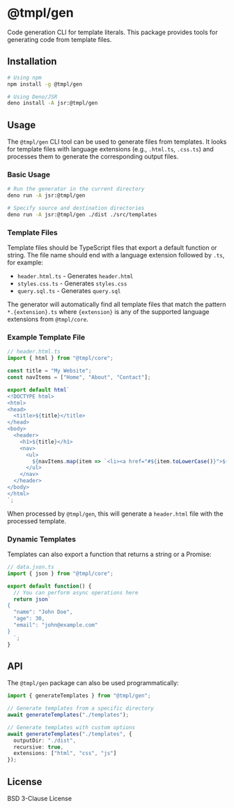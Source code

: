 # @tmpl/gen

Code generation CLI for template literals. This package provides tools for generating code from template files.

## Installation

```bash
# Using npm
npm install -g @tmpl/gen

# Using Deno/JSR
deno install -A jsr:@tmpl/gen
```

## Usage

The `@tmpl/gen` CLI tool can be used to generate files from templates. It looks for template files with language extensions (e.g., `.html.ts`, `.css.ts`) and processes them to generate the corresponding output files.

### Basic Usage

```bash
# Run the generator in the current directory
deno run -A jsr:@tmpl/gen

# Specify source and destination directories
deno run -A jsr:@tmpl/gen ./dist ./src/templates
```

### Template Files

Template files should be TypeScript files that export a default function or string. The file name should end with a language extension followed by `.ts`, for example:

- `header.html.ts` - Generates `header.html`
- `styles.css.ts` - Generates `styles.css`
- `query.sql.ts` - Generates `query.sql`

The generator will automatically find all template files that match the pattern `*.{extension}.ts` where `{extension}` is any of the supported language extensions from `@tmpl/core`.

### Example Template File

```typescript
// header.html.ts
import { html } from "@tmpl/core";

const title = "My Website";
const navItems = ["Home", "About", "Contact"];

export default html`
<!DOCTYPE html>
<html>
<head>
  <title>${title}</title>
</head>
<body>
  <header>
    <h1>${title}</h1>
    <nav>
      <ul>
        ${navItems.map(item => `<li><a href="#${item.toLowerCase()}">${item}</a></li>`).join('\n        ')}
      </ul>
    </nav>
  </header>
</body>
</html>
`;
```

When processed by `@tmpl/gen`, this will generate a `header.html` file with the processed template.

### Dynamic Templates

Templates can also export a function that returns a string or a Promise:

```typescript
// data.json.ts
import { json } from "@tmpl/core";

export default function() {
  // You can perform async operations here
  return json`
{
  "name": "John Doe",
  "age": 30,
  "email": "john@example.com"
}
  `;
}
```

## API

The `@tmpl/gen` package can also be used programmatically:

```typescript
import { generateTemplates } from "@tmpl/gen";

// Generate templates from a specific directory
await generateTemplates("./templates");

// Generate templates with custom options
await generateTemplates("./templates", {
  outputDir: "./dist",
  recursive: true,
  extensions: ["html", "css", "js"]
});
```

## License

BSD 3-Clause License
